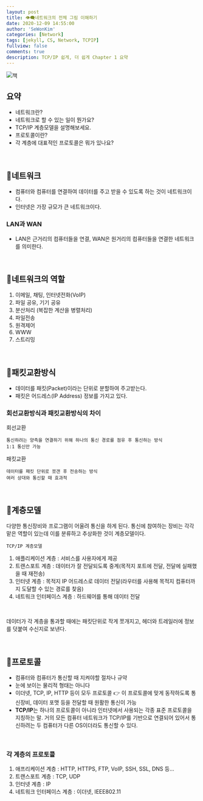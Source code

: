 ```yaml
---
layout: post
title: 👁‍🗨네트워크의 전체 그림 이해하기
date: 2020-12-09 14:55:00
author: 'SeWonKim'
categories: [Network]
tags: [jekyll, CS, Network, TCPIP]
fullview: false
comments: true
description: TCP/IP 쉽게, 더 쉽게 Chapter 1 요약
---
```


![책](https://image.yes24.com/Goods/32203210/L)

## 요약

- 네트워크란?
- 네트워크로 할 수 있는 일이 뭔가요?
- TCP/IP 계층모델을 설명해보세요.
- 프로토콜이란?
- 각 계층에 대표적인 프로토콜은 뭐가 있나요?

&nbsp;
&nbsp;

## 🍎네트워크

- 컴퓨터와 컴퓨터를 연결하여 데이터를 주고 받을 수 있도록 하는 것이 네트워크이다.
- 인터넷은 가장 규모가 큰 네트워크이다.

### LAN과 WAN

- LAN은 근거리의 컴퓨터들을 연결, WAN은 원거리의 컴퓨터들을 연결한 네트워크를 의미한다.

&nbsp;
&nbsp;

## 🍊네트워크의 역할

1. 이메일, 채팅, 인터넷전화(VoIP)
2. 파일 공유, 기기 공유
3. 분산처리 (복잡한 계산을 병렬처리)
4. 파일전송
5. 원격제어
6. WWW
7. 스트리밍

&nbsp;
&nbsp;

## 🍋패킷교환방식

- 데이터를 패킷(Packet)이라는 단위로 분할하여 주고받는다.
- 패킷은 어드레스(IP Address) 정보를 가지고 있다.

### 회선교환방식과 패킷교환방식의 차이

회선교환

```
통신하려는 양측을 연결하기 위해 하나의 통신 경로를 점유 후 통신하는 방식
1:1 통신만 가능
```

패킷교환

```
데이터를 패킷 단위로 쪼갠 후 전송하는 방식
여러 상대와 통신할 때 효과적
```

&nbsp;
&nbsp;

## 🍓계층모델

다양한 통신장비와 프로그램이 어울려 통신을 하게 된다.
통신에 참여하는 장비는 각각 맡은 역할이 있는데 이를 분류하고 추상화한 것이 계층모델이다.

`TCP/IP 계층모델`

1. 애플리케이션 계층 : 서비스를 사용자에게 제공
2. 트랜스포트 계층 : 데이터가 잘 전달되도록 중계(목적지 포트에 전달, 전달에 실패했을 때 재전송)
3. 인터넷 계층 : 목적지 IP 어드레스로 데이터 전달(라우터를 사용해 목적지 컴퓨터까지 도달할 수 있는 경로를 찾음)
4. 네트워크 인터페이스 계층 : 하드웨어를 통해 데이터 전달

&nbsp;

데이터가 각 계층을 통과할 때에는 패킷단위로 작게 쪼개지고, 헤더와 트레일러에 정보를 덧붙여 수신지로 보낸다.

&nbsp;
&nbsp;

## 🍇프로토콜

- 컴퓨터와 컴퓨터가 통신할 때 지켜야할 절차나 규약
- 눈에 보이는 물리적 형태는 아니다
- 이더넷, TCP, IP, HTTP 등이 모두 프로토콜 👉 이 프로토콜에 맞게 동작하도록 통신장비, 데이터 포맷 등을 전달할 때 원활한 통신이 가능
- **TCP/IP**는 하나의 프로토콜이 아니라 인터넷에서 사용되는 각종 표준 프로토콜을 지칭하는 말. 거의 모든 컴퓨터 네트워크가 TCP/IP를 기반으로 연결되어 있어서 통신하려는 두 컴퓨터가 다른 OS이더라도 통신할 수 있다.

&nbsp;

### 각 계층의 프로토콜

1. 애프리케이션 계층 : HTTP, HTTPS, FTP, VoIP, SSH, SSL, DNS 등...
2. 트랜스포트 계층 : TCP, UDP
3. 인터넷 계층 : IP
4. 네트워크 인터페이스 계층 : 이더넷, IEEE802.11

&nbsp;
&nbsp;
